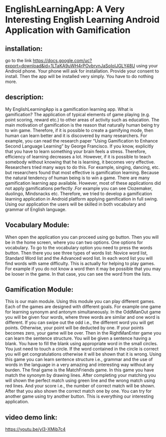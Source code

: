 # EnglishLearningApp: A Very Interesting English Learning Android Application with Gamification
## installation:
go to the link https://docs.google.com/uc?export=download&id=1LTaKA9uWH4rPOvbrvnJaSoIoIJGLY48U using your Android phone. Your phone will ask for installation. Provide your  consent to install. Then the app will be installed very simply. You have to do nothing more. 
## description:
My  EnglishLearningApp is a gamification learning app. What is gamification? The application of typical elements of game playing (e.g. point scoring, reward etc.) to other areas of activity such as education. The main motivation of gamification is the reason that naturally human being try to win game. Therefore, if it is possible to create a gamifying mode, then human can learn better and it is discovered by many researchers. For example, you can read the research paper “Using Gamification to Enhance Second Language Learning” by George Francisco. If you know, explicitly that you have to learn something your brain feels a stress. Therefore, efficiency of learning decreases a lot. However, if it is possible to teach somebody without knowing that he is learning, it becomes very effective. Researchers tried many ways to do this. For example, singing, dancing, etc. but researchers found that most effective is gamification learning. Because the natural tendency of human being is to win a game. There are many gamification learning app available. However, most of these applications did not apply gamifications perfectly .For example you can see Clozemaker, duolingo, Mindsnacks etc. Therefore, we tried to develop a gamification learning application in Android platform applying gamification in full swing. Using our application the users will be skilled in both vocabulary and grammar of English language.
## Vocabulary Module:
When open the application you can proceed using go button. Then you will be in the home screen, where you can two options. One options for vocabulary. To go to the vocabulary option you need to press the words button. Then there you see three types of words list: Novice word list, Standard Word list and the Advanced word list.  In each word list you will find words with same difficulty. This is actually for helping to play games. For example if you do not know a word then it may be possible that you may be looser in the game. In that case, you can see the word from the lists. 
## Gamification Module:
This is our main module. Using this module you can play different games. Each of the games are designed with different goals. For example one game for learning synonym and antonym simultaneously. In the OddManOut game you will be given four words, where three words are similar and one word is different. If you can swipe out the odd i.e., the different word you will get points. Otherwise, your point will be deducted by one. If your points becomes zero, your game will be over.  Then in the RightManEnter game you can learn the sentence structure. You will be given a sentence having a blank. You have to fill the blank using appropriate word in the small circles. You just need to touch a circle. If the word contained in the circle is correct you will get congratulations otherwise it will be shown that it is wrong. Using this game you can learn sentence structure i.e., grammar and the use of words in the language in a very amazing and interesting way without any burden.  The final game is the MatchFriends game. In this game you have match the synonym by drawing lines. After completing your matching you will shown the perfect match using green line and the wrong match using red lines. And your score i.e., the number of correct match will be shown. After that you also shown the correct match one by one. You can try for another game using try another button. This is everything our interesting application. 
## video demo link:
https://youtu.be/yl3-XMib7c4
